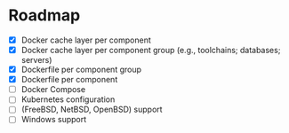 Roadmap
=======

  - [x] Docker cache layer per component
  - [x] Docker cache layer per component group (e.g., toolchains; databases; servers)
  - [x] Dockerfile per component group
  - [x] Dockerfile per component
  - [ ] Docker Compose
  - [ ] Kubernetes configuration
  - [ ] (FreeBSD, NetBSD, OpenBSD) support
  - [ ] Windows support
